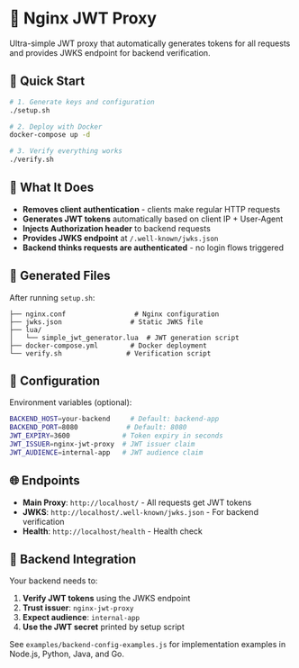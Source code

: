 # 🔐 Nginx JWT Proxy

Ultra-simple JWT proxy that automatically generates tokens for all requests and provides JWKS endpoint for backend verification.

## 🚀 Quick Start

```bash
# 1. Generate keys and configuration
./setup.sh

# 2. Deploy with Docker
docker-compose up -d

# 3. Verify everything works
./verify.sh
```

## 🎯 What It Does

- **Removes client authentication** - clients make regular HTTP requests
- **Generates JWT tokens** automatically based on client IP + User-Agent
- **Injects Authorization header** to backend requests
- **Provides JWKS endpoint** at `/.well-known/jwks.json`
- **Backend thinks requests are authenticated** - no login flows triggered

## 📁 Generated Files

After running `setup.sh`:

```
├── nginx.conf                 # Nginx configuration
├── jwks.json                 # Static JWKS file  
├── lua/
│   └── simple_jwt_generator.lua  # JWT generation script
├── docker-compose.yml        # Docker deployment
└── verify.sh                # Verification script
```

## 🔧 Configuration

Environment variables (optional):

```bash
BACKEND_HOST=your-backend     # Default: backend-app
BACKEND_PORT=8080            # Default: 8080
JWT_EXPIRY=3600             # Token expiry in seconds
JWT_ISSUER=nginx-jwt-proxy  # JWT issuer claim
JWT_AUDIENCE=internal-app   # JWT audience claim
```

## 🌐 Endpoints

- **Main Proxy**: `http://localhost/` - All requests get JWT tokens
- **JWKS**: `http://localhost/.well-known/jwks.json` - For backend verification
- **Health**: `http://localhost/health` - Health check

## 🔑 Backend Integration

Your backend needs to:

1. **Verify JWT tokens** using the JWKS endpoint
2. **Trust issuer**: `nginx-jwt-proxy`
3. **Expect audience**: `internal-app`
4. **Use the JWT secret** printed by setup script

See `examples/backend-config-examples.js` for implementation examples in Node.js, Python, Java, and Go.

